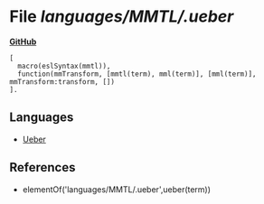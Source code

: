 # File _languages/MMTL/.ueber_
**[GitHub](https://github.com/softlang/yas/blob/master/languages/MMTL/.ueber)**
```
[
  macro(eslSyntax(mmtl)),
  function(mmTransform, [mmtl(term), mml(term)], [mml(term)], mmTransform:transform, [])
].
```

## Languages
* [Ueber](../languages/Ueber.md)

## References
* elementOf('languages/MMTL/.ueber',ueber(term))
